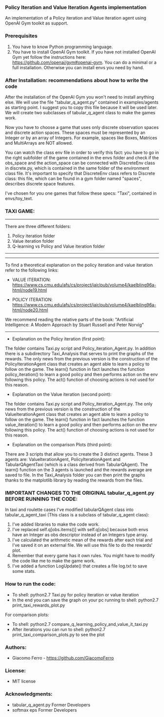 ### Policy Iteration and Value Iteration Agents implementation

An implementation of a Policy iteration and Value iteration agent using OpenAI Gym toolkit as support.

### Prerequisites

1. 	You have to know Python programming language.
2. 	You have to install OpenAI Gym toolkit. 
	If you have not installed OpenAI Gym yet follow the instructions here: https://github.com/openai/gym#openai-gym. You can do a minimal or a full installation. Otherwise you can install envs you need by hand.

### After Installation: recommendations about how to write the code

After the installation of the OpenAI Gym you won't need to install anything else. 
We will use the file "tabular_q_agent.py" contained in examples/agents as starting point. I suggest you to copy this file because it will be used later.
We will create two subclasses of tabular_q_agent class to make the games work. 

Now you have to choose a game that uses only discrete observation spaces and discrete action spaces. These spaces must be represented by an Integer or by an array of Integers. For example, spaces like Boxes, Matrices and MultiArrays are NOT allowed. 

You can watch the class env file in order to verify this fact: you have to go in the right subfolder of the game contained in the envs folder and check if the obs_space and the action_space can be connected with DiscreteEnv class in discrete.py, which is contained in the same folder of the environment class file. It's important to specify that DiscreteEnv class refers to Discrete class: this file, which can be found in a gym folder named "spaces", describes discrete space features.

I've chosen for you one games that follow these specs: "Taxi", contained in envs/toy_text.

### TAXI GAME:

-----------------------------------------------------------------------------------------------------------------------------------

There are three different folders:

1. Policy iteration folder 
2. Value iteration folder
3. Q-learning vs Policy and Value iteration folder

-----------------------------------------------------------------------------------------------------------------------------------

***

To find a theoretical explanation on the policy iteration and value iteration refer to the following links:

* VALUE ITERATION:  https://www.cs.cmu.edu/afs/cs/project/jair/pub/volume4/kaelbling96a-html/node19.html

* POLICY ITERATION: https://www.cs.cmu.edu/afs/cs/project/jair/pub/volume4/kaelbling96a-html/node20.html

We recommend reading the relative parts of the book: "Artificial Intelligence: A Modern Approach by Stuart Russell and Peter Norvig"

***

* Explanation on the Policy iteration (first point):

The folder contains Taxi.py script and Policy_iteration_Agent.py. In addition there is a subdirectory Taxi_Analysis that serves to print the graphs of the rewards.
The only news from the previous version is the construction of the PolicyIterationAgent class that creates an agent able to learn a policy to follow on the game.
The learn() function in fact launches the function policy_iteration() to learn a good policy and then performs action on the env following this policy.
The act() function of choosing actions is not used for this reason.

* Explanation on the Value iteration (second point):

The folder contains Taxi.py script and Policy_iteration_Agent.py. The only news from the previous version is the construction of the ValueIterationAgent class that creates an agent able to learn a policy to follow on the game. The learn() function in fact launches the function value_iteration() to learn a good policy and then performs action on the env following this policy. The act() function of choosing actions is not used for this reason.

* Explanation on the comparison Plots (third point):

There are 3 scripts that allow you to create the 3 distinct agents. These 3 agents are: ValueIterationAgent, PolicyIterationAgent and TabularQAgentTaxi (which is a class derived from TabularQAgent). The learn() function on the 3 agents is launched and the rewards average are saved to file. In the Taxi_Analysis folder you can then print the graphs thanks to the matplotlib library by reading the rewards from the files.


### IMPORTANT CHANGES TO THE ORIGINAL tabular_q_agent.py BEFORE RUNNING THE CODE:

In taxi and roulette cases I've modified tabularQAgent class into tabular_q_agent_taxi (This class is a subclass of tabular_q_agent class):

1. 	I've added libraries to make the code work.
2. 	I've replaced self.q[obs.items()] with self.q[obs] because both envs have an Integer as obs descriptor instead of an Integers type array.
3.	I've calculated the arithmetic mean of the rewards after each trial and I've saved it on an external file. 
	We will use this file to do the rewards' plot.
5.	Remember that every game has it own rules. You might have to modify the code like me to make the game work. 
6.	I've added a function LogUpdate() that creates a file log.txt to save some stats.

### How to run the code:

- To shell: python2.7 Taxi.py for policy iteration or value iteration
- In the end you can save the graph on your pc running to shell: python2.7 print_taxi_rewards_plot.py 

For comparison plots:
- To shell: python2.7 compare_q_learning_policy_and_value_it_taxi.py
- After iterations you can run to shell: python2.7 print_taxi_comparison_plots.py to see the plot

### Authors:

* Giacomo Ferro - https://github.com/GiacomoFerro

### License:

* MIT license

### Acknowledgments: 

* tabular_q_agent.py Former Developers 
* softmax eps Former Developers
